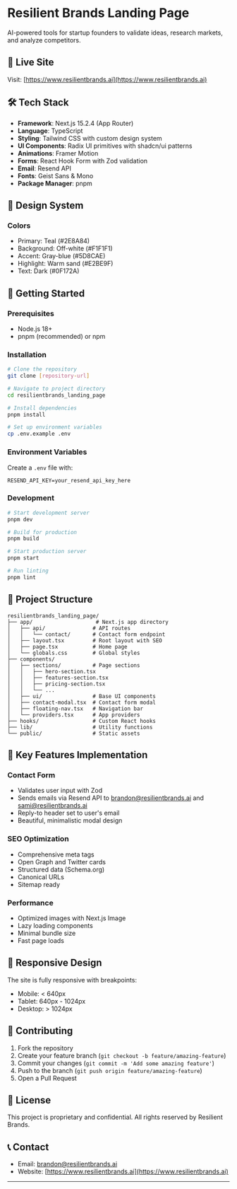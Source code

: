 # Resilient Brands Landing Page

AI-powered tools for startup founders to validate ideas, research markets, and analyze competitors.

## 🚀 Live Site

Visit: [https://www.resilientbrands.ai](https://www.resilientbrands.ai)

## 🛠️ Tech Stack

- **Framework**: Next.js 15.2.4 (App Router)
- **Language**: TypeScript
- **Styling**: Tailwind CSS with custom design system
- **UI Components**: Radix UI primitives with shadcn/ui patterns
- **Animations**: Framer Motion
- **Forms**: React Hook Form with Zod validation
- **Email**: Resend API
- **Fonts**: Geist Sans & Mono
- **Package Manager**: pnpm

## 🎨 Design System

### Colors

- Primary: Teal (#2E8A84)
- Background: Off-white (#F1F1F1)
- Accent: Gray-blue (#5D8CAE)
- Highlight: Warm sand (#E2BE9F)
- Text: Dark (#0F172A)

## 🚦 Getting Started

### Prerequisites

- Node.js 18+
- pnpm (recommended) or npm

### Installation

```bash
# Clone the repository
git clone [repository-url]

# Navigate to project directory
cd resilientbrands_landing_page

# Install dependencies
pnpm install

# Set up environment variables
cp .env.example .env
```

### Environment Variables

Create a `.env` file with:

```env
RESEND_API_KEY=your_resend_api_key_here
```

### Development

```bash
# Start development server
pnpm dev

# Build for production
pnpm build

# Start production server
pnpm start

# Run linting
pnpm lint
```

## 📁 Project Structure

```
resilientbrands_landing_page/
├── app/                    # Next.js app directory
│   ├── api/               # API routes
│   │   └── contact/       # Contact form endpoint
│   ├── layout.tsx         # Root layout with SEO
│   ├── page.tsx           # Home page
│   └── globals.css        # Global styles
├── components/
│   ├── sections/          # Page sections
│   │   ├── hero-section.tsx
│   │   ├── features-section.tsx
│   │   ├── pricing-section.tsx
│   │   └── ...
│   ├── ui/                # Base UI components
│   ├── contact-modal.tsx  # Contact form modal
│   ├── floating-nav.tsx   # Navigation bar
│   └── providers.tsx      # App providers
├── hooks/                 # Custom React hooks
├── lib/                   # Utility functions
└── public/                # Static assets

```

## 🔧 Key Features Implementation

### Contact Form

- Validates user input with Zod
- Sends emails via Resend API to brandon@resilientbrands.ai and sami@resilientbrands.ai
- Reply-to header set to user's email
- Beautiful, minimalistic modal design

### SEO Optimization

- Comprehensive meta tags
- Open Graph and Twitter cards
- Structured data (Schema.org)
- Canonical URLs
- Sitemap ready

### Performance

- Optimized images with Next.js Image
- Lazy loading components
- Minimal bundle size
- Fast page loads

## 📱 Responsive Design

The site is fully responsive with breakpoints:

- Mobile: < 640px
- Tablet: 640px - 1024px
- Desktop: > 1024px

## 🤝 Contributing

1. Fork the repository
2. Create your feature branch (`git checkout -b feature/amazing-feature`)
3. Commit your changes (`git commit -m 'Add some amazing feature'`)
4. Push to the branch (`git push origin feature/amazing-feature`)
5. Open a Pull Request

## 📄 License

This project is proprietary and confidential. All rights reserved by Resilient Brands.

## 📞 Contact

- Email: brandon@resilientbrands.ai
- Website: [https://www.resilientbrands.ai](https://www.resilientbrands.ai)

---
